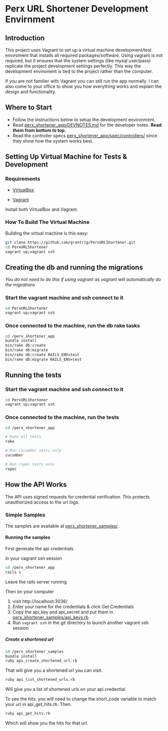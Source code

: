 # Perx URL Shortener Development Envirnment


## Introduction

This project uses Vagrant to set up a virtual machine development/test enviroment that installs all required packages/software.   Using vagrant is not required, but it ensures that the system settings (like mysql user/pass) replicate the project development settings perfectly.  This way the development enviroment is tied to the project rather than the computer.

If you are not familier with Vagrant you can still run the app normally.  I can also come to your office to show you how everything works and explain the design and functionality.

## Where to Start

* Follow the instructions below to setup the development environment.
* Read [perx_shortener_app/DEVNOTES.md](perx_shortener_app/DEVNOTES.md) for the developer notes.  **Read them from bottom to top.**
* Read the controller specs [perx_shortener_app/spec/controllers/](perx_shortener_app/spec/controllers/) since they show how the system works best.

## Setting Up Virtual Machine for Tests & Development

### Requirements

* [VirtualBox](https://www.virtualbox.org)

* [Vagrant](http://vagrantup.com)

Install both VirtualBox and Vagrant.

### How To Build The Virtual Machine

Building the virtual machine is this easy:

```bash
git clone https://github.com/grantrig/PerxURLShortener.git
cd PerxURLShortener
vagrant up;vagrant ssh
```

## Creating the db and running the migrations

*You do not need to do this if using vagrant as vagrant will automatically do the migrations*

### Start the vagrant machine and ssh connect to it
```bash
cd PerxURLShortener
vagrant up;vagrant ssh
```

### Once connected to the machine, run the db rake tasks
```bash
cd /perx_shortener_app
bundle install
bin/rake db:create
bin/rake db:migrate
bin/rake db:create RAILS_ENV=test
bin/rake db:migrate RAILS_ENV=test
```

## Running the tests

### Start the vagrant machine and ssh connect to it
```bash
cd PerxURLShortener
vagrant up;vagrant ssh
```

### Once connected to the machine, run the tests
```bash
cd /perx_shortener_app

# Runs all tests
rake

# Run cucumber tests only
cucumber

# Run rspec tests only
rspec
```

## How the API Works

The API uses signed requests for credential verification.  This protects unauthorized access to the url logs.

### Simple Samples

The samples are available at [perx_shortener_samples/](perx_shortener_samples/).

#### Running the samples

First generate the api credentials

In your vagrant ssh session
```bash
cd /perx_shortener_app
rails s
```
Leave the rails server running

Then on your computer 

1. visit http://localhost:3036/
2. Enter your name for the credentials & click Get Credentials
3. Copy the api_key and api_secret and put them in [perx_shortener_samples/api_keys.rb](perx_shortener_samples/api_keys.rb)
4. Run ```vagrant ssh``` in the git directory to launch another vagrant ssh session

##### Create a shortened url

```bash
cd /perx_shortener_samples
bundle install
ruby api_create_shortened_url.rb
```

That will give you a shortened url you can visit.

```bash
ruby api_list_shortened_urls.rb
```

Will give you a list of shortened urls on your api credential

To see the hits, you will need to change the short_code variable to match your url in api_get_hits.rb.  Then.

```bash
ruby api_get_hits.rb
```
Which will show you the hits for that url.
